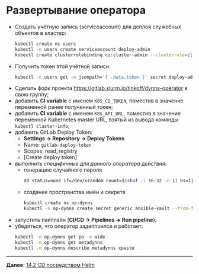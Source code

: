 # Развертывание оператора

+ Создать учётную запись (serviceaccount) для деплоя служебных объектов в кластер:
  ```sh
  kubectl create ns users
  kubectl -n users create serviceaccount deploy-admin
  kubectl create clusterrolebinding ci:cluster-admin --clusterrole=cluster-admin --serviceaccount=users:deploy-admin
  ```
+ Получить токен этой учётной записи:
  ```sh
  kubectl -n users get -o jsonpath='{ .data.token }' secret deploy-admin-token-<TAB> | base64 -d; echo
  ```
+ Сделать форк проекта https://gitlab.slurm.io/tinkoff/dynns-operator в свою группу;
+ добавить **CI variable** с именем `K8S_CI_TOKEN`, поместив в значение переменной
ранее полученный токен;
+ добавить **CI variable** с именем `K8S_API_URL`, поместив в значение переменной
Kubernetes master URL, взятый из вывода команды `kubectl cluster-info`;
+ добавить GitLab Deploy Token: 
  + **Settings -> Repository -> Deploy Tokens**
  + Name: `gitlab-deploy-token`
  + Scopes: read_registry
  + [Create deploy token]
+ _выполнить специфичные для данного оператора действия:_
  + генерацию случайного пароля
    ```sh
    dd status=none if=/dev/urandom count=$(shuf -i 16-32 -n 1) bs=1|base64 -w0 > .vault_pass
    ```
  + создание пространства имён и секрета
    ```sh
    kubectl create ns op-dynns
    kubectl -n op-dynns create secret generic ansible-vault --from-file=.vault_pass
    ```
+ запустить пайплайн (**CI/CD -> Pipelines -> Run pipeline**);
+ убедиться, что оператор задеплоился и работает:
  ```sh
  kubectl -n op-dynns get po -o wide
  kubectl -n op-dynns get metadynns
  kubectl -n op-dynns describe metadynns xpaste
  ```

----

**Далее:** [14.2 CD посредством Helm](helm-deploy.md)

